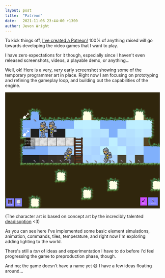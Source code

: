 ```yaml
---
layout: post
title:  "Patreon"
date:   2021-11-06 23:44:00 +1300
author: Jevon Wright
---
```


To kick things off, [I've created a Patreon!](https://patreon.com/jevon) 100% of anything raised
will go towards developing the video games that I want to play.

I have zero expectations for it though, especially since I haven't even released
screenshots, videos, a playable demo, or anything...

Well, ok! Here is a very, _very_ early screenshot showing some of the
temporary programmer art in place. Right now I am focusing on prototyping
and refining the gameplay loop, and building out the capabilities of the engine.

[![A very early screenshot](/assets/screenshots/2021-11-06.png)](/assets/screenshots/2021-11-06.png)

(The character art is based on concept art by the incredibly talented
[deadisoption](https://www.instagram.com/deadisoption/?hl=en) <3)

As you can see here I've implemented some basic element simulations, animation,
commands, tiles, temperature, and right now I'm exploring adding lighting to
the world.

There's still a _ton_ of ideas and experimentation I have to do before I'd
feel progressing the game to preproduction phase, though.

And no; the game doesn't have a name yet 😅 I have a few ideas floating around...
